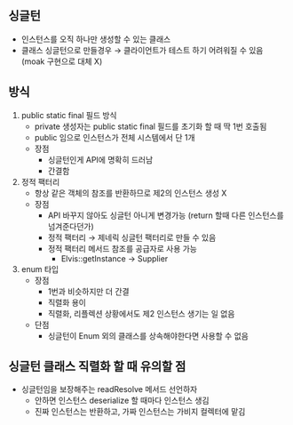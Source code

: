 ## 싱글턴

- 인스턴스를 오직 하나만 생성할 수 있는 클래스
- 클래스 싱글턴으로 만들경우 → 클라이언트가 테스트 하기 어려워질 수 있음 (moak 구현으로 대체 X)

## 방식

1. public static final 필드 방식
    - private 생성자는 public static final 필드를 초기화 할 때 딱 1번 호출됨
    - public 임으로 인스턴스가 전체 시스템에서 단 1개
    - 장점
        - 싱글턴인게 API에 명확히 드러남
        - 간결함
2. 정적 팩터리
    - 항상 같은 객체의 참조를 반환하므로 제2의 인스턴스 생성 X
    - 장점
        - API 바꾸지 않아도 싱글턴 아니게 변경가능 (return 할때 다른 인스턴스를 넘겨준다던가)
        - 정적 팩터리 → 제네릭 싱글턴 팩터리로 만들 수 있음
        - 정적 팩터리 메서드 참조를 공급자로 사용 가능
            - Elvis::getInstance → Supplier<Elvis>
3. enum 타입
    - 장점
        - 1번과 비슷하지만 더 간결
        - 직렬화 용이
        - 직렬화, 리플렉션 상황에서도 제2 인스턴스 생기는 일 없음
    - 단점
        - 싱글턴이 Enum 외의 클래스를 상속해야한다면 사용할 수 없음

## 싱글턴 클래스 직렬화 할 때 유의할 점

- 싱글턴임을 보장해주는 readResolve 메서드 선언하자
    - 안하면 인스턴스 deserialize 할 때마다 인스턴스 생김
    - 진짜 인스턴스는 반환하고, 가짜 인스턴스는 가비지 컬렉터에 맡김